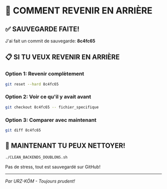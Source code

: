 # 🔄 COMMENT REVENIR EN ARRIÈRE

## ✅ SAUVEGARDE FAITE!

J'ai fait un commit de sauvegarde: **8c4fc65**

## 📋 SI TU VEUX REVENIR EN ARRIÈRE

### Option 1: Revenir complètement
```bash
git reset --hard 8c4fc65
```

### Option 2: Voir ce qu'il y avait avant
```bash
git checkout 8c4fc65 -- fichier_specifique
```

### Option 3: Comparer avec maintenant
```bash
git diff 8c4fc65
```

## 🚀 MAINTENANT TU PEUX NETTOYER!

```bash
./CLEAN_BACKENDS_DOUBLONS.sh
```

Pas de stress, tout est sauvegardé sur GitHub!

---
*Par URZ-KÔM - Toujours prudent!*